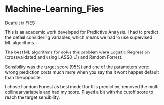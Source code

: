 # Machine-Learning_Fies
Deafult in FIES 

This is an academic work developed for Predictive Analysis.
I had to predict the defaul considering variables, which means we had to use supervised ML algorithms.

The best ML algorithms for solve this problem were Logistic Regression (crossvalidated and using LASSO L1) and Random Forrest.

Sensibility was the target score (95%) and one of the parameters were: wrong prediction costs much more when you say tha it wont happen default than the opposite.

I chose Random Forrest as best model for this prediction, removed the multi collinear variabels and had my score. Played a bit with the cutoff score to reach the target sensibility.


